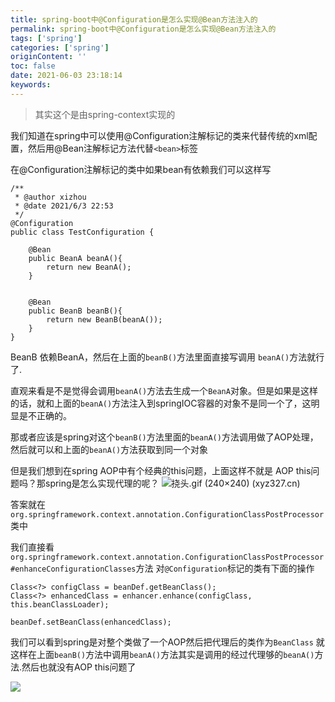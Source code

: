 ```yaml
---
title: spring-boot中@Configuration是怎么实现@Bean方法注入的
permalink: spring-boot中@Configuration是怎么实现@Bean方法注入的
tags: ['spring']
categories: ['spring']
originContent: ''
toc: false
date: 2021-06-03 23:18:14
keywords:
---
```


> 其实这个是由spring-context实现的

我们知道在spring中可以使用@Configuration注解标记的类来代替传统的xml配置，然后用@Bean注解标记方法代替`<bean>`标签

在@Configuration注解标记的类中如果bean有依赖我们可以这样写

```
/**
 * @author xizhou
 * @date 2021/6/3 22:53
 */
@Configuration
public class TestConfiguration {
    
    @Bean
    public BeanA beanA(){
        return new BeanA();
    }


    @Bean
    public BeanB beanB(){
        return new BeanB(beanA());
    }
}
```

BeanB 依赖BeanA，然后在上面的`beanB()`方法里面直接写调用 `beanA()`方法就行了.

直观来看是不是觉得会调用`beanA()`方法去生成一个`BeanA`对象。但是如果是这样的话，就和上面的`beanA()`方法注入到springIOC容器的对象不是同一个了，这明显是不正确的。

那或者应该是spring对这个`beanB()`方法里面的`beanA()`方法调用做了AOP处理，然后就可以和上面的`beanA()`方法获取到同一个对象

但是我们想到在spring AOP中有个经典的this问题，上面这样不就是 AOP this问题吗？那spring是怎么实现代理的呢？
![挠头.gif (240×240) (xyz327.cn)](http://cdn.xyz327.cn/%E6%8C%A0%E5%A4%B4.gif)

答案就在`org.springframework.context.annotation.ConfigurationClassPostProcessor`类中

我们直接看`org.springframework.context.annotation.ConfigurationClassPostProcessor#enhanceConfigurationClasses`方法
对`@Configuration`标记的类有下面的操作

```
Class<?> configClass = beanDef.getBeanClass();
Class<?> enhancedClass = enhancer.enhance(configClass, this.beanClassLoader);

beanDef.setBeanClass(enhancedClass);
```

我们可以看到spring是对整个类做了一个AOP然后把代理后的类作为`BeanClass` 就这样在上面`beanB()`方法中调用`beanA()`方法其实是调用的经过代理够的`beanA()`方法.然后也就没有AOP this问题了

![](http://cdn.xyz327.cn/%E5%A4%B4%E5%8F%91%E6%B6%88%E5%A4%B1.jpg)




